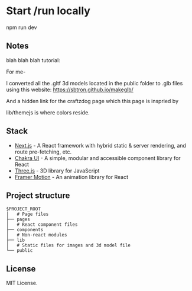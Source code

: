 
# Start /run locally
npm run dev 
## Notes
blah blah blah tutorial: 

For me-

I converted all the .gltf 3d models located in the public folder to .glb files using this website: https://sbtron.github.io/makeglb/

And a hidden link for the craftzdog page which this page is inspried by

lib/themejs is where colors reside.



## Stack

- [Next.js](https://nextjs.org/) - A React framework with hybrid static & server rendering, and route pre-fetching, etc.
- [Chakra UI](https://chakra-ui.com/) - A simple, modular and accessible component library for React
- [Three.js](https://threejs.org/) - 3D library for JavaScript
- [Framer Motion](https://www.framer.com/motion/) - An animation library for React

## Project structure

```
$PROJECT_ROOT
│   # Page files
├── pages
│   # React component files
├── components
│   # Non-react modules
├── lib
│   # Static files for images and 3d model file
└── public
```

## License

MIT License.
